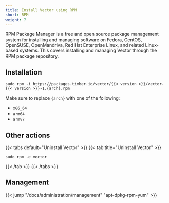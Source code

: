 ```yaml
---
title: Install Vector using RPM
short: RPM
weight: 7
---
```


RPM Package Manager is a free and open source package management system for installing and managing software on Fedora, CentOS, OpenSUSE, OpenMandriva, Red Hat Enterprise Linux, and related Linux-based systems. This covers installing and managing Vector through the RPM package repository.

## Installation

```shell
sudo rpm -i https://packages.timber.io/vector/{{< version >}}/vector-{{< version >}}-1.{arch}.rpm
```

Make sure to replace `{arch}` with one of the following:

* `x86_64`
* `arm64`
* `armv7`

## Other actions

{{< tabs default="Uninstall Vector" >}}
{{< tab title="Uninstall Vector" >}}
```shell
sudo rpm -e vector
```
{{< /tab >}}
{{< /tabs >}}

## Management

{{< jump "/docs/administration/management" "apt-dpkg-rpm-yum" >}}

[rpm]: https://rpm.org/
